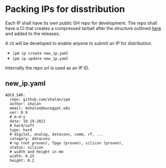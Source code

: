 # Packing IPs for disstribution
Each IP shall have its own public GH repo for development. The repo shall have a CI that creates a compressed tarball after the structure outlined [here](ip_package.md) and added to the releases.

A cli will be developed to enable anyone to submit an IP for distribution.
- `ipm ip create new_ip.yaml`
- `ipm ip update new_ip.yaml`

Internally the repo url is used as an IP ID.

## new_ip.yaml

```
ADC8_SAR:
  repo: github.com/shalan/spm
  author: shalan
  email: mshalan@aucegypt.edu
  ver: 0.9
  # m-d-y
  date: 10-19-2022
  # hard/soft
  type: hard
  # digital, analog, dataconv, comm, rf, ...
  category: dataconv
  # np (not proven), fpga (proven), silicon (proven), 
  status: silicon
  # width and height in mm
  width: 0.25
  height: 0.2
  
```

